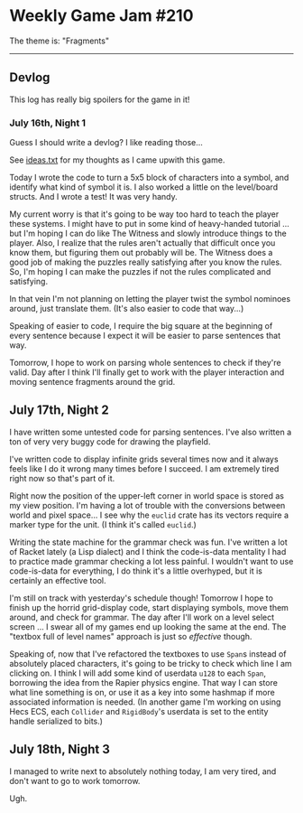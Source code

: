 # Weekly Game Jam #210

The theme is: "Fragments"

---

## Devlog

This log has really big spoilers for the game in it!

### July 16th, Night 1 

Guess I should write a devlog? I like reading those...

See [ideas.txt](./ideas.txt) for my thoughts as I came upwith this game.

Today I wrote the code to turn a 5x5 block of characters into a symbol, and identify
what kind of symbol it is. I also worked a little on the level/board structs.
And I wrote a test! It was very handy.

My current worry is that it's going to be way too hard to teach the player these systems.
I might have to put in some kind of heavy-handed tutorial ... but I'm hoping
I can do like The Witness and slowly introduce things to the player.
Also, I realize that the rules aren't actually that difficult once you know them,
but figuring them out probably will be. The Witness does a good job of making the puzzles
really satisfying after you know the rules. So, I'm hoping I can make the puzzles if not
the rules complicated and satisfying.

In that vein I'm not planning on letting the player twist the symbol nominoes around,
just translate them. (It's also easier to code that way...)

Speaking of easier to code, I require the big square at the beginning of every sentence
because I expect it will be easier to parse sentences that way.

Tomorrow, I hope to work on parsing whole sentences to check if they're valid.
Day after I think I'll finally get to work with the player interaction and moving
sentence fragments around the grid.

## July 17th, Night 2

I have written some untested code for parsing sentences. I've also written a ton of very very buggy code
for drawing the playfield.

I've written code to display infinite grids several times now and it always feels like I do it wrong
many times before I succeed. I am extremely tired right now so that's part of it.

Right now the position of the upper-left corner in world space is stored as my view position.
I'm having a lot of trouble with the conversions between world and pixel space...
I see why the `euclid` crate has its vectors require a marker type for the unit.
(I think it's called `euclid`.)

Writing the state machine for the grammar check was fun. I've written a lot of Racket lately (a Lisp
dialect) and I think the code-is-data mentality I had to practice made grammar checking a lot less painful.
I wouldn't want to use code-is-data for everything, I do think it's a little overhyped, but it
is certainly an effective tool.

I'm still on track with yesterday's schedule though! Tomorrow I hope to finish up the
horrid grid-display code, start displaying symbols, move them around, and check for grammar.
The day after I'll work on a level select screen ... I swear all of my games end up looking the same
at the end. The "textbox full of level names" approach is just so *effective* though.

Speaking of, now that I've refactored the textboxes to use `Span`s instead of absolutely
placed characters, it's going to be tricky to check which line I am clicking on.
I think I will add some kind of userdata `u128` to each `Span`, borrowing the idea from
the Rapier physics engine. That way I can store what line something is on, or use it as a
key into some hashmap if more associated information is needed.
(In another game I'm working on using Hecs ECS, each `Collider` and `RigidBody`'s userdata is
set to the entity handle serialized to bits.)

## July 18th, Night 3

I managed to write next to absolutely nothing today, I am very tired, and don't want to go to work
tomorrow.

Ugh.
